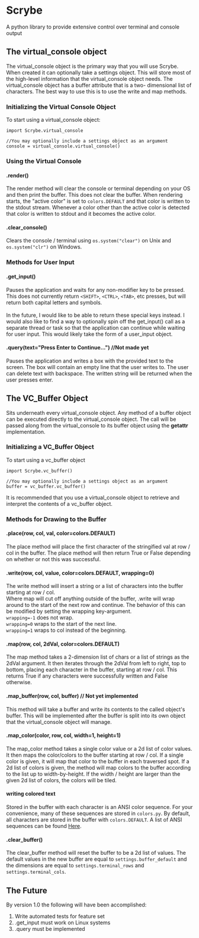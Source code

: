 # Scrybe
A python library to provide extensive control over terminal and console output

## The virtual_console object
The virtual_console object is the primary way that you will use Scrybe.
When created it can optionally take a settings object.  This will store most of the high-level
information that the virtual_console object needs.  The virtual_console object has a buffer attribute that is a two-
dimensional list of characters.  The best way to use this is to use the write and map methods.

### Initializing the Virtual Console Object
To start using a virtual_console object: 
```
import Scrybe.virtual_console

//You may optionally include a settings object as an argument
console = virtual_console.virtual_console()
```

### Using the Virtual Console

#### .render()
The render method will clear the console or terminal depending on your OS and then print the buffer.
This does not clear the buffer.  When rendering starts, the "active color" is set to `colors.DEFAULT` 
and that color is written to the stdout stream.  Whenever a color other than the active color is detected 
that color is written to stdout and it becomes the active color.

#### .clear_console()
Clears the console / terminal using `os.system("clear")` on Unix and `os.system("clr")` on Windows.

### Methods for User Input

#### .get_input()
Pauses the application and waits for any non-modifier key to be pressed.  This does not currently return 
`<SHIFT>`, `<CTRL>`, `<TAB>`, etc presses, but will return both capital letters and symbols.  
<br>In the future, I would like to be able to return these special keys instead.  I would also like to 
find a way to optionally spin off the get_input() call as a separate thread or task so that the application 
can continue while waiting for user input.  This would likely take the form of a user_input object.

#### .query(text="Press Enter to Continue...") //Not made yet
Pauses the application and writes a box with the provided text to the screen.  The box will contain an empty 
line that the user writes to.  The user can delete text with backspace.  The written string will be returned 
when the user presses enter.

## The VC_Buffer Object
Sits underneath every virtual_console object.  Any method of a buffer object can be executed directly to the 
virtual_console object.  The call will be passed along from the virtual_console to its buffer object using
the __getattr__ implementation.

### Initializing a VC_Buffer Object
To start using a vc_buffer object
```
import Scrybe.vc_buffer()

//You may optionally include a settings object as an argument
buffer = vc_buffer.vc_buffer()
```
It is recommended that you use a virtual_console object to retrieve and interpret the contents of a vc_buffer object.

### Methods for Drawing to the Buffer

#### .place(row, col, val, color=colors.DEFAULT)
The place method will place the first character of the stringified val at row / col in the buffer.
The place method will then return True or False depending on whether or not this was successful.

#### .write(row, col, value, color=colors.DEFAULT, wrapping=0)
The write method will insert a string or a list of characters into the buffer starting at row / col.  
Where map will cut off anything outside of the buffer, .write will wrap around to the start of the 
next row and continue.  The behavior of this can be modified by setting the wrapping key-argument.
<br>`wrapping=-1` does not wrap.
<br>`wrapping=0` wraps to the start of the next line.
<br>`wrapping=1` wraps to col instead of the beginning.

#### .map(row, col, 2dVal, color=colors.DEFAULT)
The map method takes a 2-dimension list of chars or a list of strings as the 2dVal argument.
It then iterates through the 2dVal from left to right, top to bottom, placing each character
in the buffer, starting at row / col.  This returns True if any characters were successfully 
written and False otherwise.

#### .map_buffer(row, col, buffer) // Not yet implemented
This method will take a buffer and write its contents to the called object's buffer.  This 
will be implemented after the buffer is split into its own object that the virtual_console 
object will manage.

#### .map_color(color, row, col, width=1, height=1)
The map_color method takes a single color value or a 2d list of color values.  It then maps
the color/colors to the buffer starting at row / col.  If a single color is given, it will
map that color to the buffer in each traversed spot.  If a 2d list of colors is given, the
method will map colors to the buffer according to the list up to width-by-height.  If the
width / height are larger than the given 2d list of colors, the colors will be tiled.

#### writing colored text
Stored in the buffer with each character is an ANSI color sequence.  For your convenience, 
many of these sequences are stored in `colors.py`.  By default, all characters are stored 
in the buffer with `colors.DEFAULT`.  A list of ANSI sequences can be found [Here](http://bluesock.org/~willg/dev/ansi.html).

#### .clear_buffer()
The clear_buffer method will reset the buffer to be a 2d list of values.  The default values in the
new buffer are equal to `settings.buffer_default` and the dimensions are equal to `settings.terminal_rows`
and `settings.terminal_cols`.

## The Future
By version 1.0 the following will have been accomplished:
1. Write automated tests for feature set
2. .get_input must work on Linux systems
3. .query must be implemented
